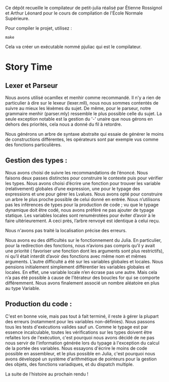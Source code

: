 Ce dépôt recueille le compilateur de petit-julia réalisé par Étienne Rossignol et Arthur Léonard pour le cours de compilation de l'École Normale Supérieure.

Pour compiler le projet, utilisez :

```shell
make
```

Cela va créer un exécutable nommé pjuliac qui est le compilateur.

# Story Time

## Lexer et Parseur

Nous avons utilisé ocamllex et menhir comme recommandé.
Il n'y a rien de particulier à dire sur le lexeur (lexer.mll), nous nous sommes contentés de suivre au mieux les léxèmes du sujet.
De même, pour le parseur, notre grammaire menhir (parser.mly) ressemble le plus possible celle du sujet.
La seule exception notable est la gestion du '-' unaire que nous gérons en dehors des priorités, cela nous a donné du fil à retordre.

Nous générons un arbre de syntaxe abstraite qui essaie de générer le moins de constructions différentes, les opérateurs sont par exemple vus comme des fonctions particulières.

## Gestion des types :

Nous avons choisi de suivre les recommandations de l’énoncé. Nous faisons deux passes distinctes pour construire le contexte puis pour vérifier les types. 
Nous avons choisi d’écrire une fonction pour trouver les variable (relativement) globales d’une expression, une pour le typage des expressions et une pour gérer les Lvalues.
Nous avons opté pour construire un arbre le plus proche possible de celui donné en entrée. Nous n’utilisons pas les inférences de types pour la production de code ; vu que le typage dynamique doit être codé, nous avons préféré ne pas ajouter de typage statique.
Les variables locales sont renumérotées pour éviter d’avoir à le faire ultérieurement. A ceci près, l’arbre renvoyé est identique à celui reçu.

Nous n'avons pas traité la localisation précise des erreurs.

Nous avons eu des difficultés sur le fonctionnement du Julia. En particulier, pour la redirection des fonctions, nous n’avions pas compris qu’il y avait une priorité ( favoriser une fonction dont les arguments sont plus restrictifs), ni qu’il était interdit d’avoir des fonctions avec même nom et mêmes arguments.
L’autre difficulté a été sur les variables globales et locales.  Nous pensions initialement simplement différentier les variables globales et locales. En effet, une variable locale n’en écrase pas une autre. Mais cela n’a pas été possible à cause de l’itérateur des boucles for qui se comporte différemment. Nous avons finalement associé un nombre aléatoire en plus au type Variable.

## Production du code :

C'est en bonne voie, mais pas tout à fait terminé, il reste à gérer la plupart des erreurs (notamment pour les variables non-définies). Nous passons tous les tests d'exécutions valides sauf un.
Comme le typage est par essence incalculable, toutes les vérifications sur les types doivent être refaites lors de l'exécution, c'est pourquoi nous avons décidé de ne pas nous servir de l'information générée lors du typage à l'exception du calcul de la portée des variables.
Nous essayons d'écrire le moins de code possible en assembleur, et le plus possible en Julia, c'est pourquoi nous avons développé un système d'arithmétique de pointeurs pour la gestion des objets, des fonctions variadiques, et du dispatch multiple.

La suite de l'histoire au prochain rendu !

